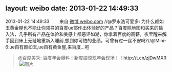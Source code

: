 layout: weibo
date: 2013-01-22 14:49:33
---
2013-01-22 14:49:33  &nbsp;&nbsp;&nbsp;&nbsp;&nbsp;&nbsp; 来自 <a href="http://weibo.com/" rel="nofollow">微博 weibo.com</a>
//@罗永浩可爱多: 为什么颜如玉黄金屋也不能让你领导的百度ue部作出体验好的产品？百度除地图和买来的输入法，几乎所有产品在体验和美感上都恶评如潮，你拿着百度的高薪，夜里醒来解手回到床上无耻地重新入睡前,想到你可怕的业绩，可曾有过一丝不安吗?//@Mini-6:ue自有颜如玉,ue自有黄金屋,来百度...吧
>  @百度美秀: 百度年会爆料！新度娘惊现年会现场！！http://t.cn/zjDwMXR ​​​
>  ![图片](https://ww4.sinaimg.cn/large/bcc0f277jw1e0yyaq9ouvj.jpg)
